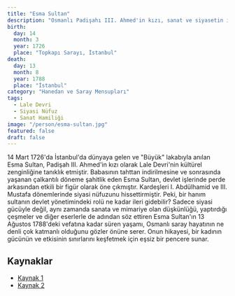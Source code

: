 ```yaml
---
title: "Esma Sultan"
description: "Osmanlı Padişahı III. Ahmed'in kızı, sanat ve siyasetin iç içe geçtiği bir hayatın temsilcisi."
birth:
  day: 14
  month: 3
  year: 1726
  place: "Topkapı Sarayı, İstanbul"
death:
  day: 13
  month: 8
  year: 1788
  place: "İstanbul"
category: "Hanedan ve Saray Mensupları"
tags:
  - Lale Devri
  - Siyasi Nüfuz
  - Sanat Hamiliği
image: "/person/esma-sultan.jpg"
featured: false
draft: false
---
```


14 Mart 1726'da İstanbul'da dünyaya gelen ve "Büyük" lakabıyla anılan Esma Sultan, Padişah III. Ahmed'in kızı olarak Lale Devri'nin kültürel zenginliğine tanıklık etmiştir. Babasının tahttan indirilmesine ve sonrasında yaşanan çalkantılı döneme şahitlik eden Esma Sultan, devlet işlerinde perde arkasından etkili bir figür olarak öne çıkmıştır. Kardeşleri I. Abdülhamid ve III. Mustafa dönemlerinde siyasi nüfuzunu hissettirmiştir. Peki, bir hanım sultanın devlet yönetimindeki rolü ne kadar ileri gidebilir? Sadece siyasi gücüyle değil, aynı zamanda sanata ve mimariye olan düşkünlüğü, yaptırdığı çeşmeler ve diğer eserlerle de adından söz ettiren Esma Sultan'ın 13 Ağustos 1788'deki vefatına kadar süren yaşamı, Osmanlı saray hayatının ne denli çok katmanlı olduğunu gözler önüne serer. Onun hikayesi, bir kadının gücünün ve etkisinin sınırlarını keşfetmek için eşsiz bir pencere sunar.

## Kaynaklar

- [Kaynak 1](https://tr.wikipedia.org/wiki/Esma_Sultan_(III._Ahmed%27in_k%C4%B1z%C4%B1))
- [Kaynak 2](https://tez.yok.gov.tr/UlusalTezMerkezi/tezSorguSonucYeni.jsp)